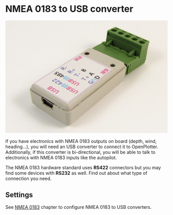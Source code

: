 # NMEA 0183 to USB converter

![](rs422.png)

If you have electronics with NMEA 0183 outputs on board (depth, wind, heading...), you will need an USB converter to connect it to OpenPlotter. Additionally, if this converter is bi-directional, you will be able to talk to electronics with NMEA 0183 inputs like the autopilot.

The NMEA 0183 hardware standard uses **RS422** connectors but you may find some devices with **RS232** as well. Find out about what type of connection you need.

## Settings

See [NMEA 0183](/nmea-0183-multiplexer.md) chapter to configure NMEA 0183 to USB converters.